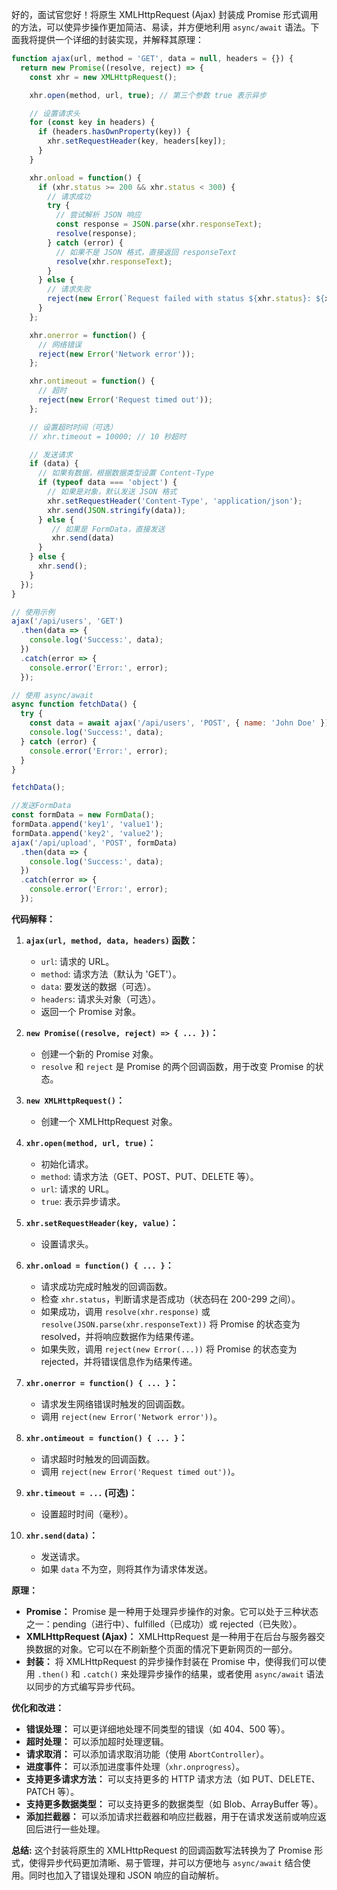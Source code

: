 好的，面试官您好！将原生 XMLHttpRequest (Ajax) 封装成 Promise 形式调用的方法，可以使异步操作更加简洁、易读，并方便地利用 `async/await` 语法。下面我将提供一个详细的封装实现，并解释其原理：

```javascript
function ajax(url, method = 'GET', data = null, headers = {}) {
  return new Promise((resolve, reject) => {
    const xhr = new XMLHttpRequest();

    xhr.open(method, url, true); // 第三个参数 true 表示异步

    // 设置请求头
    for (const key in headers) {
      if (headers.hasOwnProperty(key)) {
        xhr.setRequestHeader(key, headers[key]);
      }
    }

    xhr.onload = function() {
      if (xhr.status >= 200 && xhr.status < 300) {
        // 请求成功
        try {
          // 尝试解析 JSON 响应
          const response = JSON.parse(xhr.responseText);
          resolve(response);
        } catch (error) {
          // 如果不是 JSON 格式，直接返回 responseText
          resolve(xhr.responseText);
        }
      } else {
        // 请求失败
        reject(new Error(`Request failed with status ${xhr.status}: ${xhr.statusText}`));
      }
    };

    xhr.onerror = function() {
      // 网络错误
      reject(new Error('Network error'));
    };

    xhr.ontimeout = function() {
      // 超时
      reject(new Error('Request timed out'));
    };

    // 设置超时时间（可选）
    // xhr.timeout = 10000; // 10 秒超时

    // 发送请求
    if (data) {
      // 如果有数据，根据数据类型设置 Content-Type
      if (typeof data === 'object') {
        // 如果是对象，默认发送 JSON 格式
        xhr.setRequestHeader('Content-Type', 'application/json');
        xhr.send(JSON.stringify(data));
      } else {
         // 如果是 FormData，直接发送
         xhr.send(data)
      }
    } else {
      xhr.send();
    }
  });
}

// 使用示例
ajax('/api/users', 'GET')
  .then(data => {
    console.log('Success:', data);
  })
  .catch(error => {
    console.error('Error:', error);
  });

// 使用 async/await
async function fetchData() {
  try {
    const data = await ajax('/api/users', 'POST', { name: 'John Doe' });
    console.log('Success:', data);
  } catch (error) {
    console.error('Error:', error);
  }
}

fetchData();

//发送FormData
const formData = new FormData();
formData.append('key1', 'value1');
formData.append('key2', 'value2');
ajax('/api/upload', 'POST', formData)
  .then(data => {
    console.log('Success:', data);
  })
  .catch(error => {
    console.error('Error:', error);
  });
```

**代码解释：**

1.  **`ajax(url, method, data, headers)` 函数：**
    *   `url`: 请求的 URL。
    *   `method`: 请求方法（默认为 'GET'）。
    *   `data`: 要发送的数据（可选）。
    *   `headers`: 请求头对象（可选）。
    *   返回一个 Promise 对象。

2.  **`new Promise((resolve, reject) => { ... })`：**
    *   创建一个新的 Promise 对象。
    *   `resolve` 和 `reject` 是 Promise 的两个回调函数，用于改变 Promise 的状态。

3.  **`new XMLHttpRequest()`：**
    *   创建一个 XMLHttpRequest 对象。

4.  **`xhr.open(method, url, true)`：**
    *   初始化请求。
    *   `method`: 请求方法（GET、POST、PUT、DELETE 等）。
    *   `url`: 请求的 URL。
    *   `true`: 表示异步请求。

5.  **`xhr.setRequestHeader(key, value)`：**
    *   设置请求头。

6.  **`xhr.onload = function() { ... }`：**
    *   请求成功完成时触发的回调函数。
    *   检查 `xhr.status`，判断请求是否成功（状态码在 200-299 之间）。
    *   如果成功，调用 `resolve(xhr.response)` 或 `resolve(JSON.parse(xhr.responseText))` 将 Promise 的状态变为 resolved，并将响应数据作为结果传递。
    *   如果失败，调用 `reject(new Error(...))` 将 Promise 的状态变为 rejected，并将错误信息作为结果传递。

7.  **`xhr.onerror = function() { ... }`：**
    *   请求发生网络错误时触发的回调函数。
    *   调用 `reject(new Error('Network error'))`。

8.  **`xhr.ontimeout = function() { ... }`：**
    *   请求超时时触发的回调函数。
    *   调用 `reject(new Error('Request timed out'))`。

9.  **`xhr.timeout = ...` (可选)：**
    *   设置超时时间（毫秒）。

10. **`xhr.send(data)`：**
    *   发送请求。
    *   如果 `data` 不为空，则将其作为请求体发送。

**原理：**

*   **Promise：** Promise 是一种用于处理异步操作的对象。它可以处于三种状态之一：pending（进行中）、fulfilled（已成功）或 rejected（已失败）。
*   **XMLHttpRequest (Ajax)：** XMLHttpRequest 是一种用于在后台与服务器交换数据的对象。它可以在不刷新整个页面的情况下更新网页的一部分。
*   **封装：** 将 XMLHttpRequest 的异步操作封装在 Promise 中，使得我们可以使用 `.then()` 和 `.catch()` 来处理异步操作的结果，或者使用 `async/await` 语法以同步的方式编写异步代码。

**优化和改进：**

*   **错误处理：** 可以更详细地处理不同类型的错误（如 404、500 等）。
*   **超时处理：** 可以添加超时处理逻辑。
*   **请求取消：** 可以添加请求取消功能（使用 `AbortController`）。
*   **进度事件：** 可以添加进度事件处理（`xhr.onprogress`）。
*   **支持更多请求方法：** 可以支持更多的 HTTP 请求方法（如 PUT、DELETE、PATCH 等）。
*   **支持更多数据类型：** 可以支持更多的数据类型（如 Blob、ArrayBuffer 等）。
*   **添加拦截器：** 可以添加请求拦截器和响应拦截器，用于在请求发送前或响应返回后进行一些处理。

**总结:**
这个封装将原生的 XMLHttpRequest 的回调函数写法转换为了 Promise 形式，使得异步代码更加清晰、易于管理，并可以方便地与 `async/await` 结合使用。同时也加入了错误处理和 JSON 响应的自动解析。
